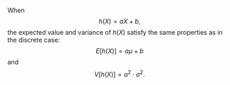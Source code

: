 When $$h\left( X\right) = {aX} + b ,$$ the expected value and variance of $h\left( X\right)$ satisfy the same properties as in the discrete case:
$$E\left\lbrack {h\left( X\right) }\right\rbrack = {a\mu } + b$$ and $$V\left\lbrack {h\left( X\right) }\right\rbrack = {a}^{2} \cdot {\sigma }^{2} .$$